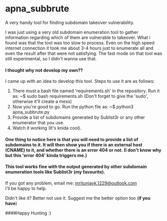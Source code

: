 # apna_subbrute
A very handy tool for finding subdomain takeover vulnerability.

I was just using a very old subdomain enumeration tool to gather information regarding which of them are vulnerable to takeover. What i found was that the tool was too slow to process. Even on the high speed internet connection it took me about 3-4 hours just to enumerate all and even the result after that were not satisfying. The fast mode on that tool was still experimental, so I didn't wanna use that. 

#### I thought why not develop my own??

I came up with an idea to develop this tool. Steps to use it are as follows:

1. There must a bash file named 'requirements.sh' in the repository. Run it as:  ~$ sudo bash requirements.sh 
   (Don't forget to give the 'sudo', otherwise it'll create a mess)
2. Now you're good to go. Run the python file as:  ~$ python3 apna_subbrute.py
3. Provide a list of subdomains generated by Sublist3r or any other enumerator that you use.
4. Watch it working (It's knida cool).

#### One thing to notice here is that you will need to provide a list of subdomains to it. It will then show you if there is an external host (CNAME) to it, and whether there is an error 404 or not. (I don't know why but this 'error 404' kinda triggers me.)

#### This tool works fine with the output generated by other subdomain enumeration tools like Sublist3r (my favourite).

If you got any problem, email me: mritunjayk.1229@outlook.com     
I'll be happy to help.

Didn't like it? Better not use it. 
Suggest me the better option too (**if you have**)

####Happy Hunting :)
